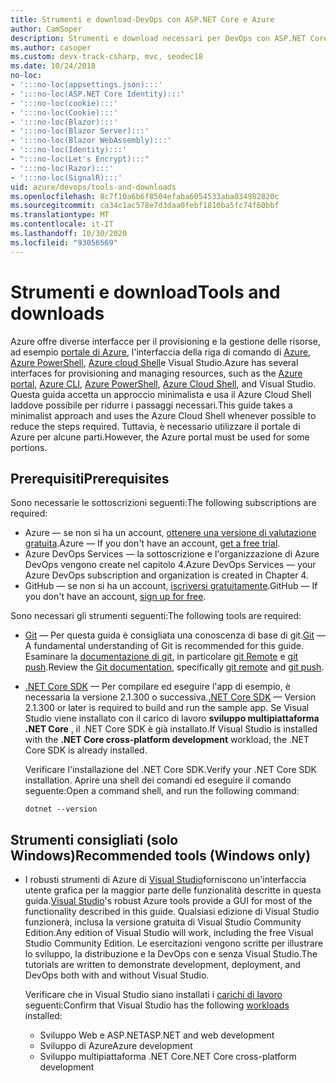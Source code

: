 ```yaml
---
title: Strumenti e download-DevOps con ASP.NET Core e Azure
author: CamSoper
description: Strumenti e download necessari per DevOps con ASP.NET Core e Azure.
ms.author: casoper
ms.custom: devx-track-csharp, mvc, seodec18
ms.date: 10/24/2018
no-loc:
- ':::no-loc(appsettings.json):::'
- ':::no-loc(ASP.NET Core Identity):::'
- ':::no-loc(cookie):::'
- ':::no-loc(Cookie):::'
- ':::no-loc(Blazor):::'
- ':::no-loc(Blazor Server):::'
- ':::no-loc(Blazor WebAssembly):::'
- ':::no-loc(Identity):::'
- ":::no-loc(Let's Encrypt):::"
- ':::no-loc(Razor):::'
- ':::no-loc(SignalR):::'
uid: azure/devops/tools-and-downloads
ms.openlocfilehash: 8c7f10a6b6f8504efaba6054533aba034982820c
ms.sourcegitcommit: ca34c1ac578e7d3daa0febf1810ba5fc74f60bbf
ms.translationtype: MT
ms.contentlocale: it-IT
ms.lasthandoff: 10/30/2020
ms.locfileid: "93056569"
---
```

# <a name="tools-and-downloads"></a><span data-ttu-id="9e1db-103">Strumenti e download</span><span class="sxs-lookup"><span data-stu-id="9e1db-103">Tools and downloads</span></span>

<span data-ttu-id="9e1db-104">Azure offre diverse interfacce per il provisioning e la gestione delle risorse, ad esempio [portale di Azure](https://portal.azure.com), l'interfaccia della riga di comando di [Azure](/cli/azure/), [Azure PowerShell](/powershell/azure/overview), [Azure cloud Shell](https://shell.azure.com/bash)e Visual Studio.</span><span class="sxs-lookup"><span data-stu-id="9e1db-104">Azure has several interfaces for provisioning and managing resources, such as the [Azure portal](https://portal.azure.com), [Azure CLI](/cli/azure/), [Azure PowerShell](/powershell/azure/overview), [Azure Cloud Shell](https://shell.azure.com/bash), and Visual Studio.</span></span> <span data-ttu-id="9e1db-105">Questa guida accetta un approccio minimalista e usa il Azure Cloud Shell laddove possibile per ridurre i passaggi necessari.</span><span class="sxs-lookup"><span data-stu-id="9e1db-105">This guide takes a minimalist approach and uses the Azure Cloud Shell whenever possible to reduce the steps required.</span></span> <span data-ttu-id="9e1db-106">Tuttavia, è necessario utilizzare il portale di Azure per alcune parti.</span><span class="sxs-lookup"><span data-stu-id="9e1db-106">However, the Azure portal must be used for some portions.</span></span>

## <a name="prerequisites"></a><span data-ttu-id="9e1db-107">Prerequisiti</span><span class="sxs-lookup"><span data-stu-id="9e1db-107">Prerequisites</span></span>

<span data-ttu-id="9e1db-108">Sono necessarie le sottoscrizioni seguenti:</span><span class="sxs-lookup"><span data-stu-id="9e1db-108">The following subscriptions are required:</span></span>

* <span data-ttu-id="9e1db-109">Azure &mdash; se non si ha un account, [ottenere una versione di valutazione gratuita](https://azure.microsoft.com/free/dotnet/).</span><span class="sxs-lookup"><span data-stu-id="9e1db-109">Azure &mdash; If you don't have an account, [get a free trial](https://azure.microsoft.com/free/dotnet/).</span></span>
* <span data-ttu-id="9e1db-110">Azure DevOps Services &mdash; la sottoscrizione e l'organizzazione di Azure DevOps vengono create nel capitolo 4.</span><span class="sxs-lookup"><span data-stu-id="9e1db-110">Azure DevOps Services &mdash; your Azure DevOps subscription and organization is created in Chapter 4.</span></span>
* <span data-ttu-id="9e1db-111">GitHub &mdash; se non si ha un account, [iscriversi gratuitamente](https://github.com/join).</span><span class="sxs-lookup"><span data-stu-id="9e1db-111">GitHub &mdash; If you don't have an account, [sign up for free](https://github.com/join).</span></span>

<span data-ttu-id="9e1db-112">Sono necessari gli strumenti seguenti:</span><span class="sxs-lookup"><span data-stu-id="9e1db-112">The following tools are required:</span></span>

* <span data-ttu-id="9e1db-113">[Git](https://git-scm.com/downloads) &mdash; Per questa guida è consigliata una conoscenza di base di git.</span><span class="sxs-lookup"><span data-stu-id="9e1db-113">[Git](https://git-scm.com/downloads) &mdash; A fundamental understanding of Git is recommended for this guide.</span></span> <span data-ttu-id="9e1db-114">Esaminare la [documentazione di git](https://git-scm.com/doc), in particolare [git Remote](https://git-scm.com/docs/git-remote) e [git push](https://git-scm.com/docs/git-push).</span><span class="sxs-lookup"><span data-stu-id="9e1db-114">Review the [Git documentation](https://git-scm.com/doc), specifically [git remote](https://git-scm.com/docs/git-remote) and [git push](https://git-scm.com/docs/git-push).</span></span>
* <span data-ttu-id="9e1db-115">[.NET Core SDK](https://dotnet.microsoft.com/download/) &mdash; Per compilare ed eseguire l'app di esempio, è necessaria la versione 2.1.300 o successiva.</span><span class="sxs-lookup"><span data-stu-id="9e1db-115">[.NET Core SDK](https://dotnet.microsoft.com/download/) &mdash; Version 2.1.300 or later is required to build and run the sample app.</span></span> <span data-ttu-id="9e1db-116">Se Visual Studio viene installato con il carico di lavoro **sviluppo multipiattaforma .NET Core** , il .NET Core SDK è già installato.</span><span class="sxs-lookup"><span data-stu-id="9e1db-116">If Visual Studio is installed with the **.NET Core cross-platform development** workload, the .NET Core SDK is already installed.</span></span>

    <span data-ttu-id="9e1db-117">Verificare l'installazione del .NET Core SDK.</span><span class="sxs-lookup"><span data-stu-id="9e1db-117">Verify your .NET Core SDK installation.</span></span> <span data-ttu-id="9e1db-118">Aprire una shell dei comandi ed eseguire il comando seguente:</span><span class="sxs-lookup"><span data-stu-id="9e1db-118">Open a command shell, and run the following command:</span></span>

    ```dotnetcli
    dotnet --version
    ```

## <a name="recommended-tools-windows-only"></a><span data-ttu-id="9e1db-119">Strumenti consigliati (solo Windows)</span><span class="sxs-lookup"><span data-stu-id="9e1db-119">Recommended tools (Windows only)</span></span>

* <span data-ttu-id="9e1db-120">I robusti strumenti di Azure di [Visual Studio](https://visualstudio.microsoft.com)forniscono un'interfaccia utente grafica per la maggior parte delle funzionalità descritte in questa guida.</span><span class="sxs-lookup"><span data-stu-id="9e1db-120">[Visual Studio](https://visualstudio.microsoft.com)'s robust Azure tools provide a GUI for most of the functionality described in this guide.</span></span> <span data-ttu-id="9e1db-121">Qualsiasi edizione di Visual Studio funzionerà, inclusa la versione gratuita di Visual Studio Community Edition.</span><span class="sxs-lookup"><span data-stu-id="9e1db-121">Any edition of Visual Studio will work, including the free Visual Studio Community Edition.</span></span> <span data-ttu-id="9e1db-122">Le esercitazioni vengono scritte per illustrare lo sviluppo, la distribuzione e la DevOps con e senza Visual Studio.</span><span class="sxs-lookup"><span data-stu-id="9e1db-122">The tutorials are written to demonstrate development, deployment, and DevOps both with and without Visual Studio.</span></span>

  <span data-ttu-id="9e1db-123">Verificare che in Visual Studio siano installati i [carichi di lavoro](/visualstudio/install/modify-visual-studio) seguenti:</span><span class="sxs-lookup"><span data-stu-id="9e1db-123">Confirm that Visual Studio has the following [workloads](/visualstudio/install/modify-visual-studio) installed:</span></span>

  * <span data-ttu-id="9e1db-124">Sviluppo Web e ASP.NET</span><span class="sxs-lookup"><span data-stu-id="9e1db-124">ASP.NET and web development</span></span>
  * <span data-ttu-id="9e1db-125">Sviluppo di Azure</span><span class="sxs-lookup"><span data-stu-id="9e1db-125">Azure development</span></span>
  * <span data-ttu-id="9e1db-126">Sviluppo multipiattaforma .NET Core</span><span class="sxs-lookup"><span data-stu-id="9e1db-126">.NET Core cross-platform development</span></span>
